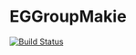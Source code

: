 # EGGroupMakie

[![Build Status](https://github.com/jfb-h/EGGroupMakie.jl/actions/workflows/CI.yml/badge.svg?branch=main)](https://github.com/jfb-h/EGGroupMakie.jl/actions/workflows/CI.yml?query=branch%3Amain)
